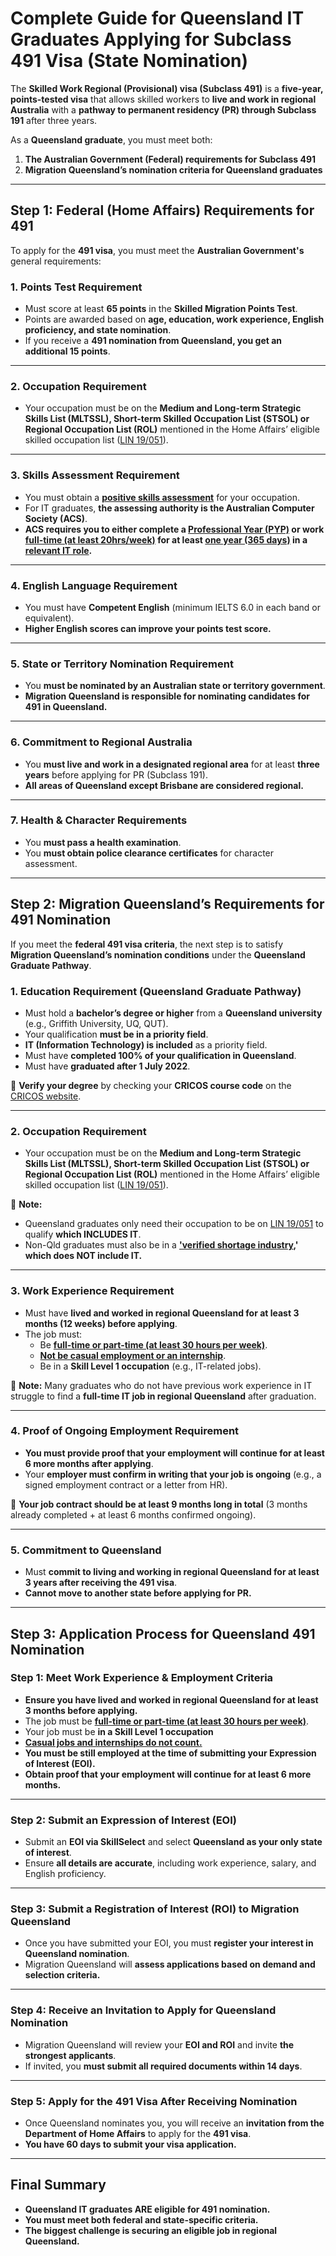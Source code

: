 # **Complete Guide for Queensland IT Graduates Applying for Subclass 491 Visa (State Nomination)**

The **Skilled Work Regional (Provisional) visa (Subclass 491)** is a **five-year, points-tested visa** that allows skilled workers to **live and work in regional Australia** with a **pathway to permanent residency (PR) through Subclass 191** after three years.

As a **Queensland graduate**, you must meet both:
1. **The Australian Government (Federal) requirements for Subclass 491**
2. **Migration Queensland’s nomination criteria for Queensland graduates**

---

## **Step 1: Federal (Home Affairs) Requirements for 491**
To apply for the **491 visa**, you must meet the **Australian Government's** general requirements:

### **1. Points Test Requirement**
- Must score at least **65 points** in the **Skilled Migration Points Test**.
- Points are awarded based on **age, education, work experience, English proficiency, and state nomination**.
- If you receive a **491 nomination from Queensland, you get an additional 15 points**.

---

### **2. Occupation Requirement**
- Your occupation must be on the **Medium and Long-term Strategic Skills List (MLTSSL), Short-term Skilled Occupation List (STSOL) or Regional Occupation List (ROL)** mentioned in the Home Affairs’ eligible skilled occupation list ([LIN 19/051](https://www.legislation.gov.au/F2019L00278/latest/text)).

---

### **3. Skills Assessment Requirement**
- You must obtain a **[positive skills assessment](https://www.acs.org.au/msa/assessment-pathway/post-australian-study.html)** for your occupation.
- For IT graduates, **the assessing authority is the Australian Computer Society (ACS)**.
- **ACS requires you to either complete a [Professional Year (PYP)](https://www.acs.org.au/cpd-education/professional-year-program.html) or work [full-time (at least 20hrs/week)](https://www.acs.org.au/msa/assessment-pathway/post-australian-study.html#:~:text=Can%20I%20have%20part%2Dtime%20work%20assessed%3F) for at least [one year (365 days)](https://www.acs.org.au/msa/assessment-pathway/post-australian-study.html#:~:text=One%20year%20(365%20days)%20of%20relevant%20work%20experience**%20in%20Australia) in a [relevant IT role](https://www.acs.org.au/msa/information-for-applicants/occupations-anzsco-codes/information-technology.html).**

---

### **4. English Language Requirement**
- You must have **Competent English** (minimum IELTS 6.0 in each band or equivalent).
- **Higher English scores can improve your points test score.**

---

### **5. State or Territory Nomination Requirement**
- You **must be nominated by an Australian state or territory government**.
- **Migration Queensland is responsible for nominating candidates for 491 in Queensland.**

---

### **6. Commitment to Regional Australia**
- You **must live and work in a designated regional area** for at least **three years** before applying for PR (Subclass 191).
- **All areas of Queensland except Brisbane are considered regional.**

---

### **7. Health & Character Requirements**
- You **must pass a health examination**.
- You **must obtain police clearance certificates** for character assessment.

---

## **Step 2: Migration Queensland’s Requirements for 491 Nomination**

If you meet the **federal 491 visa criteria**, the next step is to satisfy **Migration Queensland’s nomination conditions** under the **Queensland Graduate Pathway**.

### **1. Education Requirement (Queensland Graduate Pathway)**
- Must hold a **bachelor’s degree or higher** from a **Queensland university** (e.g., Griffith University, UQ, QUT).
- Your qualification **must be in a priority field**.
- **IT (Information Technology) is included** as a priority field.
- Must have **completed 100% of your qualification in Queensland**.
- Must have **graduated after 1 July 2022**.

📌 **Verify your degree** by checking your **CRICOS course code** on the [CRICOS website](https://cricos.education.gov.au/).

---

### **2. Occupation Requirement**
- Your occupation must be on the **Medium and Long-term Strategic Skills List (MLTSSL), Short-term Skilled Occupation List (STSOL) or Regional Occupation List (ROL)** mentioned in the Home Affairs’ eligible skilled occupation list ([LIN 19/051](https://www.legislation.gov.au/F2019L00278/latest/text)).

📌 **Note:**
  - Queensland graduates only need their occupation to be on [LIN 19/051](https://www.legislation.gov.au/F2019L00278/latest/text) to qualify **which INCLUDES IT**.
  - Non-Qld graduates must also be in a **['verified shortage industry](https://www.migration.qld.gov.au/occupation-lists#:~:text=Migration%20Queensland%20will%20select%20candidates%20with%20occupations%20on%20Home%20Affairs%20list%20of%20eligible%20occupations%20(LIN%2019/051)%2C%20with%20a%20focus%20on%20helping%20address%20verified%20shortages%20in%20Queensland’s%20growing%20industries.%20These%20are%3A),' which does NOT include IT.**

---

### **3. Work Experience Requirement**
- Must have **lived and worked in regional Queensland for at least 3 months (12 weeks) before applying**.
- The job must:
  - Be **[full-time or part-time (at least 30 hours per week)](https://migration.qld.gov.au/visa-options/skilled-visas/graduates-of-a-queensland-university)**.
  - **[Not be casual employment or an internship](https://migration.qld.gov.au/visa-options/skilled-visas/graduates-of-a-queensland-university#:~:text=Note%3A%20Casual%20employment%20is%20not%20accepted%20for%20meeting%20the%20Queensland%20work%20experience%20requirement.%20Casual%20employment%20should%20not%20be%20considered%20when%20calculating%20hours%20worked%20or%20annual%20salary.)**.
  - Be in a **Skill Level 1 occupation** (e.g., IT-related jobs).

📌 **Note:** Many graduates who do not have previous work experience in IT struggle to find a **full-time IT job in regional Queensland** after graduation.

---

### **4. Proof of Ongoing Employment Requirement**
- **You must provide proof that your employment will continue for at least 6 more months after applying**.
- Your **employer must confirm in writing that your job is ongoing** (e.g., a signed employment contract or a letter from HR).

📌 **Your job contract should be at least 9 months long in total** (3 months already completed + at least 6 months confirmed ongoing).

---

### **5. Commitment to Queensland**
- Must **commit to living and working in regional Queensland for at least 3 years after receiving the 491 visa**.
- **Cannot move to another state before applying for PR.**

---

## **Step 3: Application Process for Queensland 491 Nomination**

### **Step 1: Meet Work Experience & Employment Criteria**
- **Ensure you have lived and worked in regional Queensland for at least 3 months before applying.**
- The job must be **[full-time or part-time (at least 30 hours per week)](https://migration.qld.gov.au/visa-options/skilled-visas/graduates-of-a-queensland-university)**.
- Your job must be **in a Skill Level 1 occupation**
- **[Casual jobs and internships do not count.](https://migration.qld.gov.au/visa-options/skilled-visas/graduates-of-a-queensland-university#:~:text=Note%3A%20Casual%20employment%20is%20not%20accepted%20for%20meeting%20the%20Queensland%20work%20experience%20requirement.%20Casual%20employment%20should%20not%20be%20considered%20when%20calculating%20hours%20worked%20or%20annual%20salary.)**
- **You must be still employed at the time of submitting your Expression of Interest (EOI).**
- **Obtain proof that your employment will continue for at least 6 more months.**

---

### **Step 2: Submit an Expression of Interest (EOI)**
- Submit an **EOI via SkillSelect** and select **Queensland as your only state of interest**.
- Ensure **all details are accurate**, including work experience, salary, and English proficiency.

---

### **Step 3: Submit a Registration of Interest (ROI) to Migration Queensland**
- Once you have submitted your EOI, you must **register your interest in Queensland nomination**.
- Migration Queensland will **assess applications based on demand and selection criteria.**

---

### **Step 4: Receive an Invitation to Apply for Queensland Nomination**
- Migration Queensland will review your **EOI and ROI** and invite **the strongest applicants**.
- If invited, you **must submit all required documents within 14 days**.

---

### **Step 5: Apply for the 491 Visa After Receiving Nomination**
- Once Queensland nominates you, you will receive an **invitation from the Department of Home Affairs** to apply for the **491 visa**.
- **You have 60 days to submit your visa application.**

---

## **Final Summary**
- **Queensland IT graduates ARE eligible for 491 nomination.**
- **You must meet both federal and state-specific criteria.**
- **The biggest challenge is securing an eligible job in regional Queensland.**
